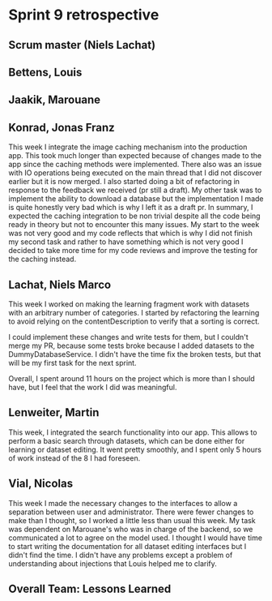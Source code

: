 # Sprint 9 retrospective

## Scrum master (Niels Lachat)


## Bettens, Louis


## Jaakik, Marouane

## Konrad, Jonas Franz
This week I integrate the image caching mechanism into the production app. This took much longer than expected because of changes made to the app since the caching methods were implemented. There also was an issue with IO operations being executed on the main thread that I did not discover earlier but it is now merged. I also started doing a bit of refactoring in response to the feedback we received (pr still a draft). My other task was to implement the ability to download a database but the implementation I made is quite honestly very bad which is why I left it as a draft pr.
In summary, I expected the caching integration to be non trivial despite all the code being ready in theory but not to encounter this many issues. My start to the week was not very good and my code reflects that which is why I did not finish my second task and rather to have something which is not very good I decided to take more time for my code reviews and improve the testing for the caching instead.

## Lachat, Niels Marco
This week I worked on making the learning fragment work with datasets with an arbitrary number of categories. I started by refactoring the learning to avoid relying on the contentDescription to verify that a sorting is correct. 

I could implement these changes and write tests for them, but I couldn't merge my PR, because some tests broke because I added datasets to the DummyDatabaseService. I didn't have the time fix the broken tests, but that will be my first task for the next sprint. 

Overall, I spent around 11 hours on the project which is more than I should have, but I feel that the work I did was meaningful.


## Lenweiter, Martin
This week, I integrated the search functionality into our app. This allows to perform a basic search through datasets, which can be done either for learning or dataset editing. It went pretty smoothly, and I spent only 5 hours of work instead of the 8 I had foreseen.

## Vial, Nicolas
This week I made the necessary changes to the interfaces to allow a separation between user and administrator.  There were fewer changes to make than I thought, so I worked a little less than usual this week. My task was dependent on Marouane's who was in charge of the backend, so we communicated a lot to agree on the model used. I thought I would have time to start writing the documentation for all dataset editing interfaces but I didn't find the time. I didn't have any problems except a problem of understanding about injections that Louis helped me to clarify.
## Overall Team: Lessons Learned
